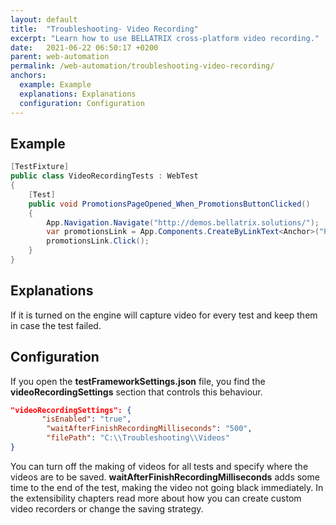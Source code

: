 ```yaml
---
layout: default
title:  "Troubleshooting- Video Recording"
excerpt: "Learn how to use BELLATRIX cross-platform video recording."
date:   2021-06-22 06:50:17 +0200
parent: web-automation
permalink: /web-automation/troubleshooting-video-recording/
anchors:
  example: Example
  explanations: Explanations
  configuration: Configuration
---
```

Example
-------
```csharp
[TestFixture]
public class VideoRecordingTests : WebTest
{
    [Test]
    public void PromotionsPageOpened_When_PromotionsButtonClicked()
    {
        App.Navigation.Navigate("http://demos.bellatrix.solutions/");
        var promotionsLink = App.Components.CreateByLinkText<Anchor>("Promotions");
        promotionsLink.Click();
    }
}
```

Explanations
------------
If it is turned on the engine will capture video for every test and keep them in case the test failed.

Configuration
-------------
If you open the **testFrameworkSettings.json** file, you find the **videoRecordingSettings** section that controls this behaviour.
```json
"videoRecordingSettings": {
       "isEnabled": "true",
        "waitAfterFinishRecordingMilliseconds": "500",
        "filePath": "C:\\Troubleshooting\\Videos"
}
```
You can turn off the making of videos for all tests and specify where the videos are to be saved. **waitAfterFinishRecordingMilliseconds** adds some time to the end of the test, making the video not going black immediately. In the extensibility chapters read more about how you can create custom video recorders or change the saving strategy.